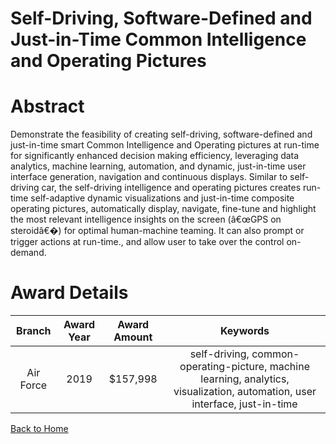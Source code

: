 
Self-Driving, Software-Defined and Just-in-Time Common Intelligence and Operating Pictures
==========================================================================================

# Abstract


Demonstrate the feasibility of creating self-driving, software-defined and just-in-time smart Common Intelligence and Operating pictures at run-time for significantly enhanced decision making efficiency, leveraging data analytics, machine learning, automation, and dynamic, just-in-time user interface generation, navigation and continuous displays. Similar to self-driving car, the self-driving intelligence and operating pictures creates run-time self-adaptive dynamic visualizations and just-in-time composite operating pictures, automatically display, navigate, fine-tune and highlight the most relevant intelligence insights on the screen (â€œGPS on steroidâ€�) for optimal human-machine teaming. It can also prompt or trigger actions at run-time., and allow user to take over the control on-demand.  

# Award Details

|Branch|Award Year|Award Amount|Keywords|
| :---: | :---: | :---: | :---: |
|Air Force|2019|$157,998|self-driving, common-operating-picture, machine learning, analytics, visualization, automation, user interface, just-in-time|
  
  


[Back to Home](https://github.com/chrischow/dod_sbir_awards/DJ/#1504)